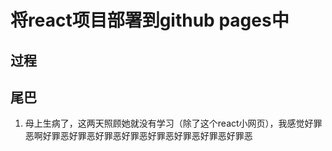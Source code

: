 # 将react项目部署到github pages中



## 过程



## 尾巴

1. 母上生病了，这两天照顾她就没有学习（除了这个react小网页），我感觉好罪恶啊好罪恶好罪恶好罪恶好罪恶好罪恶好罪恶好罪恶好罪恶